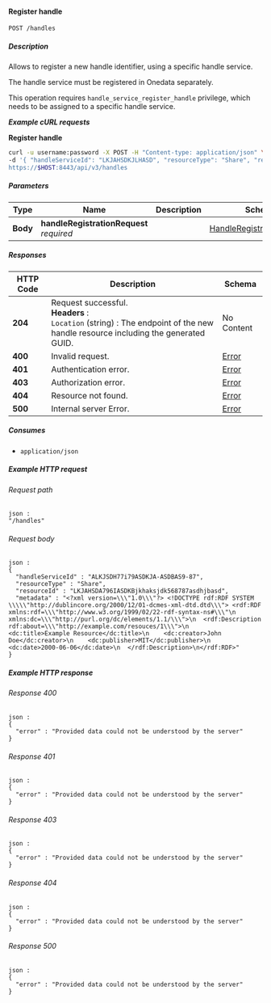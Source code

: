 
<a name="handle_service_register_handle"></a>
#### Register handle
```
POST /handles
```


##### Description
Allows to register a new handle identifier, using a specific handle service.

The handle service must be registered in Onedata separately.

This operation requires `handle_service_register_handle` privilege, which needs to
be assigned to a specific handle service.

***Example cURL requests***

**Register handle**
```bash
curl -u username:password -X POST -H "Content-type: application/json" \
-d '{ "handleServiceId": "LKJAHSDKJLHASD", "resourceType": "Share", "resourceId": "ASDasd7asdASDASD76", "metadata": "<?xml version=\'1.0\'?>..." }' \
https://$HOST:8443/api/v3/handles
```


##### Parameters

|Type|Name|Description|Schema|Default|
|---|---|---|---|---|
|**Body**|**handleRegistrationRequest**  <br>*required*||[HandleRegistrationRequest](../definitions/HandleRegistrationRequest.md#handleregistrationrequest)|--|


##### Responses

|HTTP Code|Description|Schema|
|---|---|---|
|**204**|Request successful.  <br>**Headers** :   <br>`Location` (string) : The endpoint of the new handle resource including the generated GUID.|No Content|
|**400**|Invalid request.|[Error](../definitions/Error.md#error)|
|**401**|Authentication error.|[Error](../definitions/Error.md#error)|
|**403**|Authorization error.|[Error](../definitions/Error.md#error)|
|**404**|Resource not found.|[Error](../definitions/Error.md#error)|
|**500**|Internal server Error.|[Error](../definitions/Error.md#error)|


##### Consumes

* `application/json`


##### Example HTTP request

###### Request path
```
json :
"/handles"
```


###### Request body
```
json :
{
  "handleServiceId" : "ALKJSDH77i79ASDKJA-ASDBAS9-87",
  "resourceType" : "Share",
  "resourceId" : "LKJAHSDA796IASDKBjkhaksjdk568787asdhjbasd",
  "metadata" : "<?xml version=\\\"1.0\\\"?> <!DOCTYPE rdf:RDF SYSTEM \\\\\"http://dublincore.org/2000/12/01-dcmes-xml-dtd.dtd\\\"> <rdf:RDF xmlns:rdf=\\\"http://www.w3.org/1999/02/22-rdf-syntax-ns#\\\"\n         xmlns:dc=\\\"http://purl.org/dc/elements/1.1/\\\">\n  <rdf:Description rdf:about=\\\"http://example.com/resouces/1\\\">\n    <dc:title>Example Resource</dc:title>\n    <dc:creator>John Doe</dc:creator>\n    <dc:publisher>MIT</dc:publisher>\n    <dc:date>2000-06-06</dc:date>\n  </rdf:Description>\n</rdf:RDF>"
}
```


##### Example HTTP response

###### Response 400
```
json :
{
  "error" : "Provided data could not be understood by the server"
}
```


###### Response 401
```
json :
{
  "error" : "Provided data could not be understood by the server"
}
```


###### Response 403
```
json :
{
  "error" : "Provided data could not be understood by the server"
}
```


###### Response 404
```
json :
{
  "error" : "Provided data could not be understood by the server"
}
```


###### Response 500
```
json :
{
  "error" : "Provided data could not be understood by the server"
}
```



